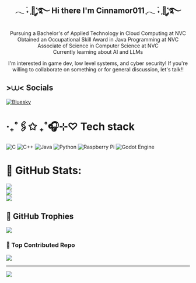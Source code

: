 <div align="center">
<h2>𓂃 ࣪˖ ִֶָ🐇་༘࿐ Hi there I'm Cinnamor011 ִֶָ𓂃 ࣪˖ ִֶָ🐇་༘࿐</h2>

Pursuing a Bachelor's of Applied Technology in Cloud Computing at NVC<br/>
Obtained an Occupational Skill Award in Java Programming at NVC<br/>
Associate of Science in Computer Science at NVC<br/>
Currently learning about AI and LLMs<br/>

I'm interested in game dev, low level systems, and cyber security! If you're willing to collaborate on something or for general discussion, let's talk!!

</div>


## >⩊< Socials 
[![Bluesky](https://img.shields.io/badge/bluesky-0285FF?style=for-the-badge&logo=bluesky&logoColor=%23FFFFFF)](https://bsky.app/profile/engagedhulahoop.bsky.social) 

# ‧₊˚🖇️✩ ₊˚🎧⊹♡ Tech stack
![C](https://img.shields.io/badge/c-%2300599C.svg?style=for-the-badge&logo=c&logoColor=white) ![C++](https://img.shields.io/badge/c++-%2300599C.svg?style=for-the-badge&logo=c%2B%2B&logoColor=white) ![Java](https://img.shields.io/badge/java-%23ED8B00.svg?style=for-the-badge&logo=openjdk&logoColor=white) ![Python](https://img.shields.io/badge/python-3670A0?style=for-the-badge&logo=python&logoColor=ffdd54) ![Raspberry Pi](https://img.shields.io/badge/-Raspberry_Pi-C51A4A?style=for-the-badge&logo=Raspberry-Pi) ![Godot Engine](https://img.shields.io/badge/GODOT-%23FFFFFF.svg?style=for-the-badge&logo=godot-engine)
# 🦢 GitHub Stats:
![](https://github-readme-stats.vercel.app/api?username=Cinnamor011&theme=ambient_gradient&hide_border=false&include_all_commits=true&count_private=false)<br/>
![](https://nirzak-streak-stats.vercel.app/?user=Cinnamor011&theme=ambient_gradient&hide_border=false)<br/>
![](https://github-readme-stats.vercel.app/api/top-langs/?username=Cinnamor011&theme=ambient_gradient&hide_border=false&include_all_commits=true&count_private=false&layout=compact)

## 🩷 GitHub Trophies
![](https://github-profile-trophy.vercel.app/?username=Cinnamor011&theme=ambient_gradient&no-frame=true&no-bg=false&margin-w=4)

###  🐙 Top Contributed Repo
![](https://github-contributor-stats.vercel.app/api?username=Cinnamor011&limit=5&theme=dark&combine_all_yearly_contributions=true)

---
[![](https://visitcount.itsvg.in/api?id=Cinnamor011&icon=7&color=10)](https://visitcount.itsvg.in)
